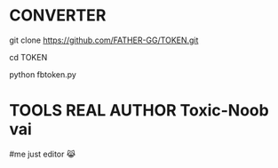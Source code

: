 # CONVERTER 


git clone https://github.com/FATHER-GG/TOKEN.git


cd TOKEN 



python fbtoken.py



# TOOLS REAL AUTHOR Toxic-Noob vai 


#me just editor 😹
